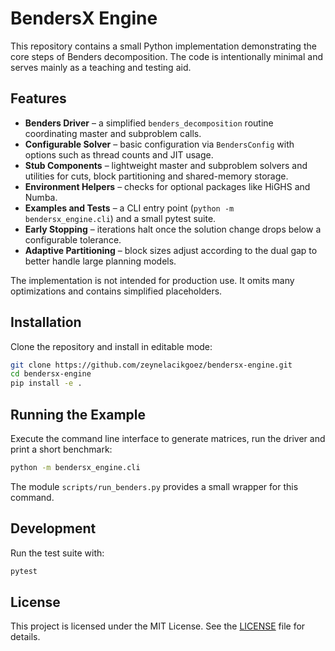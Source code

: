 # BendersX Engine

This repository contains a small Python implementation demonstrating the core steps of Benders decomposition. The code is intentionally minimal and serves mainly as a teaching and testing aid.

## Features

* **Benders Driver** – a simplified `benders_decomposition` routine coordinating master and subproblem calls.
* **Configurable Solver** – basic configuration via `BendersConfig` with options such as thread counts and JIT usage.
* **Stub Components** – lightweight master and subproblem solvers and utilities for cuts, block partitioning and shared-memory storage.
* **Environment Helpers** – checks for optional packages like HiGHS and Numba.
* **Examples and Tests** – a CLI entry point (`python -m bendersx_engine.cli`) and a small pytest suite.
* **Early Stopping** – iterations halt once the solution change drops below a configurable tolerance.
* **Adaptive Partitioning** – block sizes adjust according to the dual gap to better handle large planning models.

The implementation is not intended for production use. It omits many optimizations and contains simplified placeholders.

## Installation

Clone the repository and install in editable mode:

```bash
git clone https://github.com/zeynelacikgoez/bendersx-engine.git
cd bendersx-engine
pip install -e .
```

## Running the Example

Execute the command line interface to generate matrices, run the driver and print a short benchmark:

```bash
python -m bendersx_engine.cli
```

The module `scripts/run_benders.py` provides a small wrapper for this command.

## Development

Run the test suite with:

```bash
pytest
```

## License

This project is licensed under the MIT License. See the [LICENSE](LICENSE) file for details.
